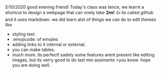 *5/10/2020*
good evening friend!
Today's class was tence, we learnt a shortcut to design a webpage that can onely take **2mi**! :+1:
its called *github* and it uses markdown. we did learn alot of things we can do to edit themes like
- styling text.
- :emojicode: of emojies
-  adding links to it internal or external.
- you can make tables.
- much more.
its perfect! 
sadely some features arent present like editing images, but its verry good to do last min assiments >you know.
hope you are doing well.
